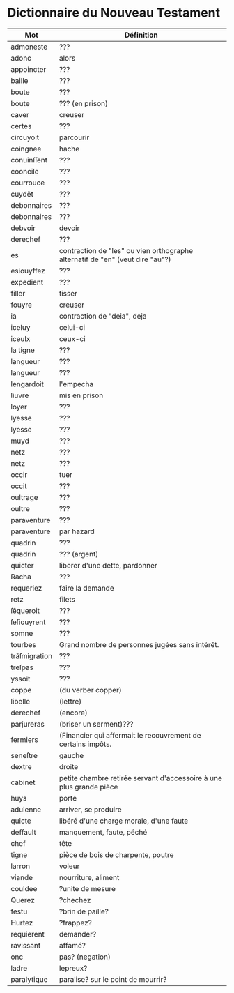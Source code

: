 # Dictionnaire du Nouveau Testament

Mot | Définition
--- | ---
admoneste | ???
adonc | alors
appoincter | ???
baille | ???
boute | ???
boute | ??? (en prison) 
caver | creuser
certes | ???
circuyoit | parcourir
coingnee | hache
conuinſſent | ???
cooncile | ???
courrouce | ???
cuydẽt | ???
debonnaires | ???
debonnaires | ???
debvoir | devoir
derechef | ???
es | contraction de "les" ou vien orthographe alternatif de "en" (veut dire "au"?)
esiouyffez | ???
expedient | ???
filler | tisser
fouyre | creuser
ia | contraction de "deia", deja
iceluy | celui-ci
iceulx | ceux-ci
la tigne | ???
langueur | ???
langueur | ???
lengardoit | l'empecha
liuvre | mis en prison
loyer | ???
lyesse | ???
lyesse | ???
muyd | ???
netz | ???
netz | ???
occir | tuer
occit | ???
oultrage | ???
oultre | ???
paraventure | ???
paraventure | par hazard
quadrin | ???
quadrin | ??? (argent)
quicter | liberer d'une dette, pardonner
Racha | ???
requeriez | faire la demande
retz | filets
ſẽqueroit | ???
ſeſiouyrent | ???
somne | ???
tourbes | Grand nombre de personnes jugées sans intérêt.
trãſmigration | ???
treſpas | ???
yssoit | ???
coppe | (du verber copper)
libelle | (lettre)
derechef | (encore)
parjureras | (briser un serment)???
fermiers | (Financier qui affermait le recouvrement de certains impôts.
seneſtre | gauche
dextre | droite
cabinet | petite chambre retirée servant d'accessoire à une plus grande pièce
huys | porte
aduienne | arriver, se produire
quicte | libéré d'une charge morale, d'une faute
deffault | manquement, faute, péché
chef | tête
tigne | pièce de bois de charpente, poutre
larron | voleur
viande | nourriture, aliment
couldee | ?unite de mesure
Querez | ?chechez
festu | ?brin de paille?
Hurtez | ?frappez?
requierent | demander?
ravissant | affamé?
onc | pas? (negation)
ladre | lepreux?
paralytique | paralise? sur le point de mourrir?